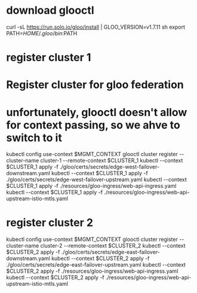 

# download glooctl

curl -sL https://run.solo.io/gloo/install | GLOO_VERSION=v1.7.11 sh
export PATH=$HOME/.gloo/bin:$PATH

# register cluster 1

# Register cluster for gloo federation
# unfortunately, glooctl doesn't allow for context passing, so we ahve to switch to it
kubectl config use-context $MGMT_CONTEXT
glooctl cluster register --cluster-name cluster-1 --remote-context $CLUSTER_1
kubectl --context $CLUSTER_1 apply -f ./gloo/certs/secrets/edge-west-failover-downstream.yaml
kubectl --context $CLUSTER_1 apply -f ./gloo/certs/secrets/edge-west-failover-upstream.yaml
kubectl --context $CLUSTER_1 apply -f ./resources/gloo-ingress/web-api-ingress.yaml
kubectl --context $CLUSTER_1 apply -f ./resources/gloo-ingress/web-api-upstream-istio-mtls.yaml


# register cluster 2

kubectl config use-context $MGMT_CONTEXT
glooctl cluster register --cluster-name cluster-2 --remote-context $CLUSTER_2
kubectl --context $CLUSTER_2 apply -f ./gloo/certs/secrets/edge-east-failover-downstream.yaml
kubectl --context $CLUSTER_2 apply -f ./gloo/certs/secrets/edge-east-failover-upstream.yaml
kubectl --context $CLUSTER_2 apply -f ./resources/gloo-ingress/web-api-ingress.yaml
kubectl --context $CLUSTER_2 apply -f ./resources/gloo-ingress/web-api-upstream-istio-mtls.yaml
